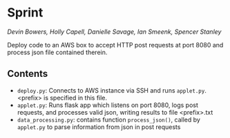 # Sprint

*Devin Bowers, Holly Capell, Danielle Savage, Ian Smeenk, Spencer Stanley*

Deploy code to an AWS box to accept HTTP post requests at port 8080 and process json file contained therein.

## Contents

+ `deploy.py`: Connects to AWS instance via SSH and runs `applet.py`. \<prefix\> is specified in this file.
+ `applet.py`: Runs flask app which listens on port 8080, logs post requests, and processes valid json, writing results to file \<prefix\>.txt
+ `data_processing.py`: contains function `process_json()`, called by `applet.py` to parse information from json in post requests

